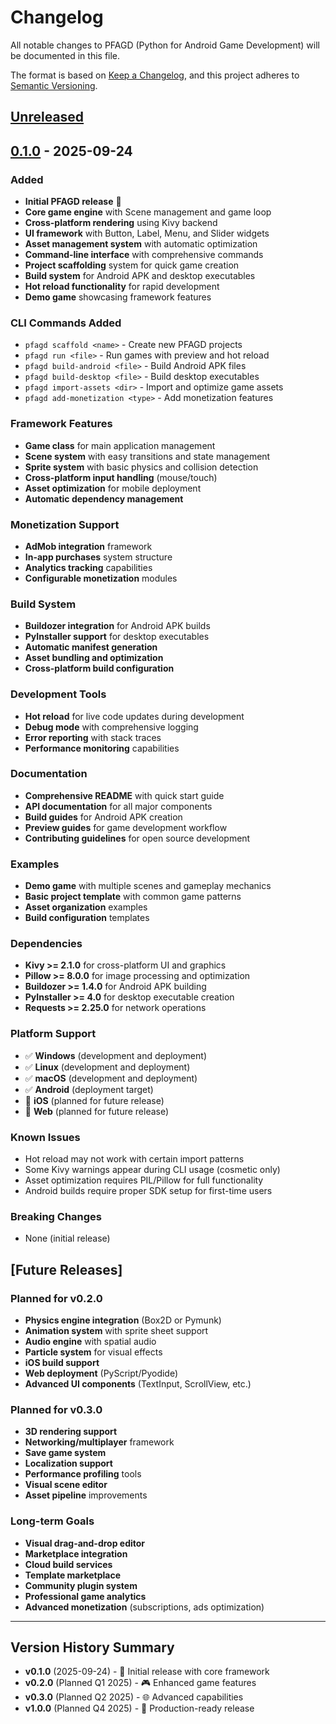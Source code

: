 # Changelog

All notable changes to PFAGD (Python for Android Game Development) will be documented in this file.

The format is based on [Keep a Changelog](https://keepachangelog.com/en/1.0.0/),
and this project adheres to [Semantic Versioning](https://semver.org/spec/v2.0.0.html).

## [Unreleased]

## [0.1.0] - 2025-09-24

### Added
- **Initial PFAGD release** 🎉
- **Core game engine** with Scene management and game loop
- **Cross-platform rendering** using Kivy backend
- **UI framework** with Button, Label, Menu, and Slider widgets
- **Asset management system** with automatic optimization
- **Command-line interface** with comprehensive commands
- **Project scaffolding** system for quick game creation
- **Build system** for Android APK and desktop executables
- **Hot reload functionality** for rapid development
- **Demo game** showcasing framework features

### CLI Commands Added
- `pfagd scaffold <name>` - Create new PFAGD projects
- `pfagd run <file>` - Run games with preview and hot reload
- `pfagd build-android <file>` - Build Android APK files
- `pfagd build-desktop <file>` - Build desktop executables
- `pfagd import-assets <dir>` - Import and optimize game assets
- `pfagd add-monetization <type>` - Add monetization features

### Framework Features
- **Game class** for main application management
- **Scene system** with easy transitions and state management
- **Sprite system** with basic physics and collision detection
- **Cross-platform input handling** (mouse/touch)
- **Asset optimization** for mobile deployment
- **Automatic dependency management**

### Monetization Support
- **AdMob integration** framework
- **In-app purchases** system structure
- **Analytics tracking** capabilities
- **Configurable monetization** modules

### Build System
- **Buildozer integration** for Android APK builds
- **PyInstaller support** for desktop executables
- **Automatic manifest generation**
- **Asset bundling and optimization**
- **Cross-platform build configuration**

### Development Tools
- **Hot reload** for live code updates during development
- **Debug mode** with comprehensive logging
- **Error reporting** with stack traces
- **Performance monitoring** capabilities

### Documentation
- **Comprehensive README** with quick start guide
- **API documentation** for all major components
- **Build guides** for Android APK creation
- **Preview guides** for game development workflow
- **Contributing guidelines** for open source development

### Examples
- **Demo game** with multiple scenes and gameplay mechanics
- **Basic project template** with common game patterns
- **Asset organization** examples
- **Build configuration** templates

### Dependencies
- **Kivy >= 2.1.0** for cross-platform UI and graphics
- **Pillow >= 8.0.0** for image processing and optimization
- **Buildozer >= 1.4.0** for Android APK building
- **PyInstaller >= 4.0** for desktop executable creation
- **Requests >= 2.25.0** for network operations

### Platform Support
- ✅ **Windows** (development and deployment)
- ✅ **Linux** (development and deployment)  
- ✅ **macOS** (development and deployment)
- ✅ **Android** (deployment target)
- 🔮 **iOS** (planned for future release)
- 🔮 **Web** (planned for future release)

### Known Issues
- Hot reload may not work with certain import patterns
- Some Kivy warnings appear during CLI usage (cosmetic only)
- Asset optimization requires PIL/Pillow for full functionality
- Android builds require proper SDK setup for first-time users

### Breaking Changes
- None (initial release)

## [Future Releases]

### Planned for v0.2.0
- **Physics engine integration** (Box2D or Pymunk)
- **Animation system** with sprite sheet support  
- **Audio engine** with spatial audio
- **Particle system** for visual effects
- **iOS build support**
- **Web deployment** (PyScript/Pyodide)
- **Advanced UI components** (TextInput, ScrollView, etc.)

### Planned for v0.3.0
- **3D rendering support**
- **Networking/multiplayer** framework
- **Save game system**
- **Localization support**
- **Performance profiling** tools
- **Visual scene editor**
- **Asset pipeline** improvements

### Long-term Goals
- **Visual drag-and-drop editor**
- **Marketplace integration**
- **Cloud build services**
- **Template marketplace**
- **Community plugin system**
- **Professional game analytics**
- **Advanced monetization** (subscriptions, ads optimization)

---

## Version History Summary

- **v0.1.0** (2025-09-24) - 🎉 Initial release with core framework
- **v0.2.0** (Planned Q1 2025) - 🎮 Enhanced game features
- **v0.3.0** (Planned Q2 2025) - 🌐 Advanced capabilities
- **v1.0.0** (Planned Q4 2025) - 🚀 Production-ready release

[Unreleased]: https://github.com/pfagd/pfagd/compare/v0.1.0...HEAD
[0.1.0]: https://github.com/pfagd/pfagd/releases/tag/v0.1.0